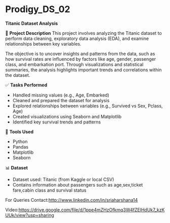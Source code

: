 # Prodigy_DS_02
**Titanic Dataset Analysis**

📌 **Project Description**
This project involves analyzing the Titanic dataset to perform data cleaning, exploratory data analysis (EDA), and examine relationships between key variables.

The objective is to uncover insights and patterns from the data, such as how survival rates are influenced by factors like age, gender, passenger class, and embarkation port. Through visualizations and statistical summaries, the analysis highlights important trends and correlations within the dataset.



✅ **Tasks Performed**

* Handled missing values (e.g., Age, Embarked)
* Cleaned and prepared the dataset for analysis
* Explored relationships between variables (e.g., Survived vs Sex, Pclass, Age)
* Created visualizations using Seaborn and Matplotlib
* Identified key survival trends and patterns

🧰 **Tools Used**

* Python
* Pandas
* Matplotlib
* Seaborn

📊 **Dataset**

* Dataset used: Titanic (from Kaggle or local CSV)
* Contains information about passengers such as age,sex,ticket fare,cabin class and survival status

For Queries Contact:http://www.linkedin.com/in/sriaharshana14

Video:https://drive.google.com/file/d/1ppe4mZHzOfkmq3W4fZElHdUk7_kzKUUk/view?usp=sharing
